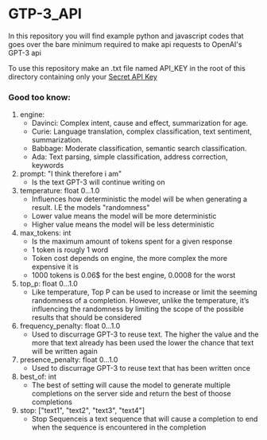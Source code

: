 # GTP-3_API

In this repository you will find example python and javascript codes that goes over the bare minimum required to make api requests to OpenAI's GPT-3 api 

To use this repository make an .txt file named API_KEY in the root of this directory containing only your [Secret API Key](https://beta.openai.com/account/api-keys)

### Good too know:
1. engine:
    * Davinci: Complex intent, cause and effect, summarization for age.
    * Curie: Language translation, complex classification, text sentiment, summarization.
    * Babbage: Moderate classification, semantic search classification.
    * Ada: Text parsing, simple classification, address correction, keywords
2. prompt: "I think therefore i am"
    * Is the text GPT-3 will continue writing on
3. temperature: float 0...1.0
    * Influences how deterministic the model will be when generating a result. I.E the models "randomness"
    * Lower value means the model will be more deterministic
    * Higher value means the model will be less deterministic
4. max_tokens: int
    * Is the maximum amount of tokens spent for a given response
    * 1 token is rougly 1 word
    * Token cost depends on engine, the more complex the more expensive it is
    * 1000 tokens is 0.06$ for the best engine, 0.0008 for the worst  
5. top_p: float 0...1.0
    * Like temperature, Top P can be used to increase or limit the seeming randomness of a completion. However, unlike the temperature, it’s influencing the randomness by limiting the scope of the possible results that should be considered
6. frequency_penalty: float 0...1.0
    * Used to discurrage GPT-3 to reuse text. The higher the value and the more that text already has been used the lower the chance that text will be written again
7. presence_penalty: float 0...1.0
    * Used to discurrage GPT-3 to reuse text that has been written once
8. best_of: int
    * The best of setting will cause the model to generate multiple completions on the server side and return the best of thoose completions
9. stop: ["text1", "text2", "text3", "text4"]
    * Stop Sequenceis a text sequence that will cause a completion to end when the sequence is encountered in the completion